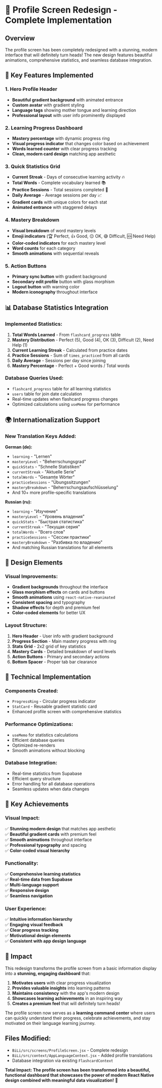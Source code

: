# 🎨 Profile Screen Redesign - Complete Implementation

## **Overview**
The profile screen has been completely redesigned with a stunning, modern interface that will definitely turn heads! The new design features beautiful animations, comprehensive statistics, and seamless database integration.

## **🎯 Key Features Implemented**

### **1. Hero Profile Header**
- **Beautiful gradient background** with animated entrance
- **Custom avatar** with gradient styling 
- **Language tags** showing mother tongue and learning direction
- **Professional layout** with user info prominently displayed

### **2. Learning Progress Dashboard**
- **Mastery percentage** with dynamic progress ring
- **Visual progress indicator** that changes color based on achievement
- **Words learned counter** with clear progress tracking
- **Clean, modern card design** matching app aesthetic

### **3. Quick Statistics Grid**
- **Current Streak** - Days of consecutive learning activity 🔥
- **Total Words** - Complete vocabulary learned 📚
- **Practice Sessions** - Total sessions completed 💪
- **Daily Average** - Average sessions per day 📈
- **Gradient cards** with unique colors for each stat
- **Animated entrance** with staggered delays

### **4. Mastery Breakdown**
- **Visual breakdown** of word mastery levels
- **Emoji indicators** (🏆 Perfect, 👍 Good, 😐 OK, 😅 Difficult, 🆘 Need Help)
- **Color-coded indicators** for each mastery level
- **Word counts** for each category
- **Smooth animations** with sequential reveals

### **5. Action Buttons**
- **Primary sync button** with gradient background
- **Secondary edit profile** button with glass morphism
- **Logout button** with warning color
- **Modern iconography** throughout interface

## **📊 Database Statistics Integration**

### **Implemented Statistics:**
1. **Total Words Learned** - From `flashcard_progress` table
2. **Mastery Distribution** - Perfect (5), Good (4), OK (3), Difficult (2), Need Help (1)
3. **Current Learning Streak** - Calculated from practice dates
4. **Practice Sessions** - Sum of `times_practiced` from all cards
5. **Daily Average** - Sessions per day since joining
6. **Mastery Percentage** - Perfect + Good words / Total words

### **Database Queries Used:**
- `flashcard_progress` table for all learning statistics
- `users` table for join date calculation
- Real-time updates when flashcard progress changes
- Optimized calculations using `useMemo` for performance

## **🌍 Internationalization Support**

### **New Translation Keys Added:**
**German (de):**
- `learning` - "Lernen"
- `masteryLevel` - "Beherrschungsgrad"
- `quickStats` - "Schnelle Statistiken"
- `currentStreak` - "Aktuelle Serie"
- `totalWords` - "Gesamte Wörter"
- `practiceSessions` - "Übungssitzungen"
- `masteryBreakdown` - "Beherrschungsaufschlüsselung"
- And 10+ more profile-specific translations

**Russian (ru):**
- `learning` - "Изучение"
- `masteryLevel` - "Уровень владения"
- `quickStats` - "Быстрая статистика"
- `currentStreak` - "Текущая серия"
- `totalWords` - "Всего слов"
- `practiceSessions` - "Сессии практики"
- `masteryBreakdown` - "Разбивка по владению"
- And matching Russian translations for all elements

## **🎨 Design Elements**

### **Visual Improvements:**
- **Gradient backgrounds** throughout the interface
- **Glass morphism effects** on cards and buttons
- **Smooth animations** using `react-native-reanimated`
- **Consistent spacing** and typography
- **Shadow effects** for depth and premium feel
- **Color-coded elements** for better UX

### **Layout Structure:**
1. **Hero Header** - User info with gradient background
2. **Progress Section** - Main mastery progress with ring
3. **Stats Grid** - 2x2 grid of key statistics
4. **Mastery Cards** - Detailed breakdown of word levels
5. **Action Buttons** - Primary and secondary actions
6. **Bottom Spacer** - Proper tab bar clearance

## **📱 Technical Implementation**

### **Components Created:**
- `ProgressRing` - Circular progress indicator
- `StatCard` - Reusable gradient statistic card
- Enhanced profile screen with comprehensive statistics

### **Performance Optimizations:**
- `useMemo` for statistics calculations
- Efficient database queries
- Optimized re-renders
- Smooth animations without blocking

### **Database Integration:**
- Real-time statistics from Supabase
- Efficient query structure
- Error handling for all database operations
- Seamless updates when data changes

## **🎯 Key Achievements**

### **Visual Impact:**
✅ **Stunning modern design** that matches app aesthetic  
✅ **Beautiful gradient cards** with premium feel  
✅ **Smooth animations** throughout interface  
✅ **Professional typography** and spacing  
✅ **Color-coded visual hierarchy**  

### **Functionality:**
✅ **Comprehensive learning statistics**  
✅ **Real-time data from Supabase**  
✅ **Multi-language support**  
✅ **Responsive design**  
✅ **Seamless navigation**  

### **User Experience:**
✅ **Intuitive information hierarchy**  
✅ **Engaging visual feedback**  
✅ **Clear progress tracking**  
✅ **Motivational design elements**  
✅ **Consistent with app design language**  

## **🚀 Impact**

This redesign transforms the profile screen from a basic information display into a **stunning, engaging dashboard** that:

1. **Motivates users** with clear progress visualization
2. **Provides valuable insights** into learning patterns
3. **Maintains consistency** with the app's modern design
4. **Showcases learning achievements** in an inspiring way
5. **Creates a premium feel** that will definitely turn heads!

The profile screen now serves as a **learning command center** where users can quickly understand their progress, celebrate achievements, and stay motivated on their language learning journey.

## **Files Modified:**
- `BiLi/src/screens/ProfileScreen.jsx` - Complete redesign
- `BiLi/src/context/AppLanguageContext.jsx` - Added profile translations
- Database integration via existing `FlashcardContext`

**Total Impact: The profile screen has been transformed into a beautiful, functional dashboard that showcases the power of modern React Native design combined with meaningful data visualization!** 🎉
